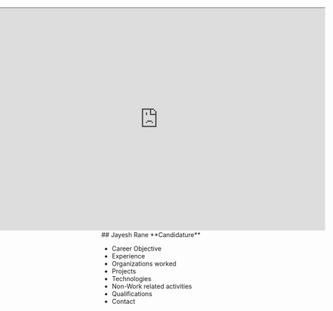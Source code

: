 <iframe width="750" height="500" align="right" allow="microphone;" src="https://console.dialogflow.com/api-client/demo/embedded/Jay-HelpBot"></iframe>
## Jayesh Rane
**Candidature**
  
* Career Objective  
* Experience  
* Organizations worked  
* Projects  
* Technologies  
* Non-Work related activities  
* Qualifications  
* Contact  
